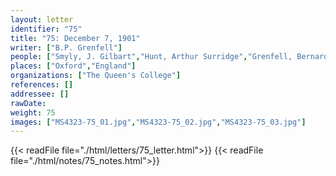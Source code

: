 ```yaml
---
layout: letter
identifier: "75"
title: "75: December 7, 1901"
writer: ["B.P. Grenfell"]
people: ["Smyly, J. Gilbart","Hunt, Arthur Surridge","Grenfell, Bernard Pyne"]
places: ["Oxford","England"]
organizations: ["The Queen's College"]
references: []
addressee: []
rawDate: 
weight: 75
images: ["MS4323-75_01.jpg","MS4323-75_02.jpg","MS4323-75_03.jpg"]
---
```

{{< readFile file="./html/letters/75_letter.html">}}
{{< readFile file="./html/notes/75_notes.html">}}